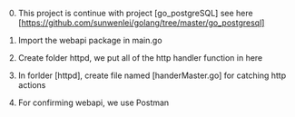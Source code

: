 0. This project is continue with project [go_postgreSQL]
   see here [https://github.com/sunwenlei/golang/tree/master/go_postgresql]

1. Import the webapi package in main.go
2. Create folder httpd, we put all of the http handler function in here
3. In forlder [httpd], create file named [handerMaster.go] for catching http actions
4. For confirming webapi, we use Postman

